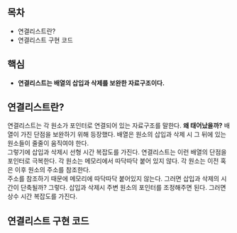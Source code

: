 ## 목차
- 연결리스트란?
- 연결리스트 구현 코드   
## 핵심 
- **연결리스트는 배열의 삽입과 삭제를 보완한 자료구조이다.**

## 연결리스트란? 
연결리스트는 각 원소가 포인터로 연결되어 있는 자료구조를 말한다. **왜 태어났을까?** 배열이 가진 단점을 보완하기 위해 등장했다. 배열은 원소의 삽입과 삭제 시 그 뒤에 있는 원소들이 줄줄이 움직여야 한다.<br>
그렇기에 삽입과 삭제시 선형 시간 복잡도를 가진다. 연결리스트는 이런 배열의 단점을 포인터로 극복한다. 각 원소는 메모리에서 따닥따닥 붙어 있지 않다. 각 원소는 이전 혹은 이후 원소의 주소를 참조한다.<br>
주소를 참조하기 때문에 메모리에 따닥따닥 붙어있지 않는다. 그러면 삽입과 삭제의 시간이 단축될까? 그렇다. 삽입과 삭제시 주변 원소의 포인터를 조정해주면 된다. 그러면 상수 시간 복잡도를 가진다. 

## 연결리스트 구현 코드  